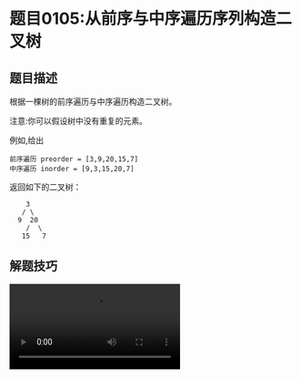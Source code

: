 # 题目0105:从前序与中序遍历序列构造二叉树

## 题目描述

根据一棵树的前序遍历与中序遍历构造二叉树。

注意:你可以假设树中没有重复的元素。

例如,给出

```
前序遍历 preorder = [3,9,20,15,7]
中序遍历 inorder = [9,3,15,20,7]
```

返回如下的二叉树：

```
    3
   / \
  9  20
    /  \
   15   7
```

## 解题技巧

<video src="../images/2d224baae58747fbafcd3005bb24efaf2520761e45060b78316dc5e0a24ff07d.mp4" controls /> 

二叉树前序遍历的顺序为:


> 先遍历根节点;
> 
> 随后递归地遍历左子树;
> 
> 最后递归地遍历右子树。

二叉树中序遍历的顺序为:

> 先递归地遍历左子树;
> 
> 随后遍历根节点;
> 
> 最后递归地遍历右子树。

在递归地遍历某个子树的过程中,我们也是将这颗子树看成一颗全新的树,按照上述的顺序进行遍历。挖掘前序遍历和中序遍历的性质,我们就可以得出本题的做法。

* **方法一:递归**

思路:对于任意一颗树而言.前序遍历的形式总是`[ 根节点, [左子树的前序遍历结果], [右子树的前序遍历结果] ]`,即根节点总是前序遍历中的第一个节点。而中序遍历的形式总是`[ [左子树的中序遍历结果], 根节点, [右子树的中序遍历结果] ]`,只要我们在中序遍历中定位到根节点,那么我们就可以分别知道左子树和右子树中的节点数目。由于同一颗子树的前序遍历和中序遍历的长度显然是相同的,因此我们就可以对应到前序遍历的结果中,对上述形式中的所有左右括号进行定位。

这样以来,我们就知道了左子树的前序遍历和中序遍历结果,以及右子树的前序遍历和中序遍历结果,我们就可以递归地对构造出左子树和右子树,再将这两颗子树接到根节点的左右位置。

细节:在中序遍历中对根节点进行定位时,一种简单的方法是直接扫描整个中序遍历的结果并找出根节点,但这样做的时间复杂度较高。我们可以考虑使用哈希映射(HashMap)来帮助我们快速地定位根节点。对于哈希映射中的每个键值对,键表示一个元素(节点的值),值表示其在中序遍历中的出现位置。在构造二叉树的过程之前,我们可以对中序遍历的列表进行一遍扫描,就可以构造出这个哈希映射。在此后构造二叉树的过程中,我们就只需要O(1)的时间对根节点进行定位了。

下面的代码给出了详细的注释。

```python
# Definition for a binary tree node.
# class TreeNode:
#     def __init__(self, x):
#         self.val = x
#         self.left = None
#         self.right = None

class Solution:
    def buildTree(self, preorder: List[int], inorder: List[int]) -> TreeNode:
        def myBuildTree(preorder_left: int, preorder_right: int, inorder_left: int, inorder_right: int):
            if preorder_left > preorder_right:
                return None
            
            # 前序遍历中的第一个节点就是根节点
            preorder_root = preorder_left
            # 在中序遍历中定位根节点
            inorder_root = index[preorder[preorder_root]]
            
            # 先把根节点建立出来
            root = TreeNode(preorder[preorder_root])
            # 得到左子树中的节点数目
            size_left_subtree = inorder_root - inorder_left
            # 递归地构造左子树，并连接到根节点
            # 先序遍历中「从 左边界+1 开始的 size_left_subtree」个元素就对应了中序遍历中「从 左边界 开始到 根节点定位-1」的元素
            root.left = myBuildTree(preorder_left + 1, preorder_left + size_left_subtree, inorder_left, inorder_root - 1)
            # 递归地构造右子树，并连接到根节点
            # 先序遍历中「从 左边界+1+左子树节点数目 开始到 右边界」的元素就对应了中序遍历中「从 根节点定位+1 到 右边界」的元素
            root.right = myBuildTree(preorder_left + size_left_subtree + 1, preorder_right, inorder_root + 1, inorder_right)
            return root
        
        n = len(preorder)
        # 构造哈希映射，帮助我们快速定位根节点
        index = {element: i for i, element in enumerate(inorder)}
        return myBuildTree(0, n - 1, 0, n - 1)
```

复杂度分析

> 时间复杂度:O(n),其中n是树中的节点个数。
> 
> 空间复杂度:O(n),除去返回的答案需要的O(n)空间之外,我们还需要使用O(n)的空间存储哈希映射,以及O(h)(其中h是树的高度)的空间表示递归时栈空间。这里 h < n,所以总空间复杂度为O(n)。

* **方法二:迭代**

思路:迭代法是一种非常巧妙的实现方法。

对于前序遍历中的任意两个连续节点u和v,根据前序遍历的流程,我们可以知道u和v只有两种可能的关系:

> v是u的左儿子。这是因为在遍历到u之后,下一个遍历的节点就是u的左儿子,即v;
> 
> u没有左儿子,并且v是u的某个祖先节点(或者u本身)的右儿子。如果u没有左儿子,那么下一个遍历的节点就是u的右儿子。如果u没有右儿子,我们就会向上回溯,直到遇到第一个有右儿子(且u不在它的右儿子的子树中)的节点$u_a$,那么v就是$u_a$u的右儿子。

第二种关系看上去有些复杂。我们举一个例子来说明其正确性,并在例子中给出我们的迭代算法。例子

我们以树

```
        3
       / \
      9  20
     /  /  \
    8  15   7
   / \
  5  10
 /
4
```

为例，它的前序遍历和中序遍历分别为

```
preorder = [3, 9, 8, 5, 4, 10, 20, 15, 7]
inorder = [4, 5, 8, 10, 9, 3, 15, 20, 7]
```

我们用一个栈stack来维护当前节点的所有还没有考虑过右儿子的祖先节点,栈顶就是当前节点。也就是说,只有在栈中的节点才可能连接一个新的右儿子。同时,我们用一个指针index指向中序遍历的某个位置,初始值为0。index对应的节点是当前节点不断往左走达到的最终节点,这也是符合中序遍历的,它的作用在下面的过程中会有所体现。

首先我们将根节点3入栈,再初始化index所指向的节点为4,随后对于前序遍历中的每个节点,我们依此判断它是栈顶节点的左儿子，还是栈中某个节点的右儿子。

我们遍历9。9一定是栈顶节点3的左儿子。我们使用反证法,假设9是3的右儿子,那么3没有左儿子,index应该恰好指向3,但实际上为4,因此产生了矛盾。所以我们将9作为3的左儿子,并将9入栈。

```
stack = [3, 9]
index -> inorder[0] = 4
```

我们遍历8,5和4。同理可得它们都是上一个节点(栈顶节点)的左儿子,所以它们会依次入栈。

```
stack = [3, 9, 8, 5, 4]
index -> inorder[0] = 4
```

我们遍历10,这时情况就不一样了。我们发现index恰好指向当前的栈顶节点4,也就是说4没有左儿子,那么10必须为栈中某个节点的右儿子。那么如何找到这个节点呢?栈中的节点的顺序和它们在前序遍历中出现的顺序是一致的,而且每一个节点的右儿子都还没有被遍历过,那么这些节点的顺序和它们在中序遍历中出现的顺序一定是相反的。

这是因为栈中的任意两个相邻的节点,前者都是后者的某个祖先。并且我们知道,栈中的任意一个节点的右儿子还没有被遍历过,说明后者一定是前者左儿子的子树中的节点,那么后者就先于前者出现在中序遍历中。

因此我们可以把index不断向右移动,并与栈顶节点进行比较。如果index对应的元素恰好等于栈顶节点,那么说明我们在中序遍历中找到了栈顶节点,所以将index增加1并弹出栈顶节点,直到index对应的元素不等于栈顶节点。按照这样的过程,我们弹出的最后一个节点x就是10的双亲节点,这是因为10出现在了x与x在栈中的下一个节点的中序遍历之间,因此10就是x的右儿子。

回到我们的例子，我们会依次从栈顶弹出4,5和8,并且将index向右移动了三次。我们将10作为最后弹出的节点8的右儿子,并将10 入栈。

```
stack = [3, 9, 10]
index -> inorder[3] = 10
```

我们遍历20。同理,index恰好指向当前栈顶节点10,那么我们会依次从栈顶弹出10,9和3,并且将index向右移动了三次。我们将20作为最后弹出的节点3的右儿子,并将20入栈。

```
stack = [20]
index -> inorder[6] = 15
```

我们遍历15,将15作为栈顶节点20的左儿子,并将15入栈。

```
stack = [20, 15]
index -> inorder[6] = 15
```

我们遍历7。index恰好指向当前栈顶节点15,那么我们会依次从栈顶弹出15和20,并且将index向右移动了两次。我们将7作为最后弹出的节点20的右儿子,并将7入栈。

```
stack = [7]
index -> inorder[8] = 7
```

此时遍历结束,我们就构造出了正确的二叉树。


我们归纳出上述例子中的算法流程:

> 我们用一个栈和一个指针辅助进行二叉树的构造。初始时栈中存放了根节点(前序遍历的第一个节点),指针指向中序遍历的第一个节点;
> 
> 我们依次枚举前序遍历中除了第一个节点以外的每个节点。如果index恰好指向栈顶节点,那么我们不断地弹出栈顶节点并向右移动index,并将当前节点作为最后一个弹出的节点的右儿子；如果index和栈顶节点不同,我们将当前节点作为栈顶节点的左儿子;

无论是哪一种情况,我们最后都将当前的节点入栈。最后得到的二叉树即为答案。

```python
# Definition for a binary tree node.
# class TreeNode:
#     def __init__(self, x):
#         self.val = x
#         self.left = None
#         self.right = None

class Solution:
    def buildTree(self, preorder: List[int], inorder: List[int]) -> TreeNode:
        if not preorder:
            return None

        root = TreeNode(preorder[0])
        stack = [root]
        inorderIndex = 0
        for i in range(1, len(preorder)):
            preorderVal = preorder[i]
            node = stack[-1]
            if node.val != inorder[inorderIndex]:
                node.left = TreeNode(preorderVal)
                stack.append(node.left)
            else:
                while stack and stack[-1].val == inorder[inorderIndex]:
                    node = stack.pop()
                    inorderIndex += 1
                node.right = TreeNode(preorderVal)
                stack.append(node.right)

        return root
```
复杂度分析

> 时间复杂度:O(n)其中n是树中的节点个数。
> 
> 空间复杂度:O(n),除去返回的答案需要的O(n)空间之外,我们还需要使用O(h)(其中h是树的高度)的空间存储栈。这里h < n,所以(在最坏情况下)总空间复杂度为O(n)。

作者：LeetCode-Solution
链接：https://leetcode-cn.com/problems/construct-binary-tree-from-preorder-and-inorder-traversal/solution/cong-qian-xu-yu-zhong-xu-bian-li-xu-lie-gou-zao-9/
来源：力扣（LeetCode）
著作权归作者所有。商业转载请联系作者获得授权，非商业转载请注明出处。